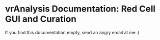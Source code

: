 # vrAnalysis Documentation: Red Cell GUI and Curation

If you find this documentation empty, send an angry email at me :)